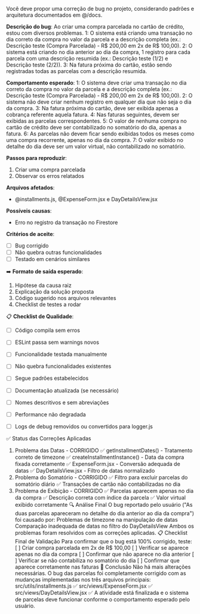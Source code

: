 Você deve propor uma correção de bug no projeto, considerando padrões e arquitetura documentados em @/docs.

**Descrição do bug**: Ao criar uma compra parcelada no cartão de crédito, estou com diversos problemas. 
1: O sistema está criando uma transação no dia correto da compra no valor da parcela e a descrição completa (ex.: Descrição teste (Compra Parcelada) - R$ 200,00 em 2x de R$ 100,00).
2: O sistema está criando no dia anterior ao dia da compra, 1 registro para cada parcela com uma descrição resumida (ex.: Descrição teste (1/2) e Descrição teste (2/2)).
3: Na fatura próxima do cartão, estão sendo registradas todas as parcelas com a descrição resumida.

**Comportamento esperado**:
1: O sistema deve criar uma transação no dia correto da compra no valor da parcela e a descrição completa (ex.: Descrição teste (Compra Parcelada) - R$ 200,00 em 2x de R$ 100,00).
2: O sistema não deve criar nenhum registro em qualquer dia que não seja o dia da compra.
3: Na fatura próxima do cartão, deve ser exibida apenas a cobrança referente aquela fatura.
4: Nas faturas seguintes, devem ser exibidas as parcelas correspondentes.
5: O valor de nenhuma compra no cartão de crédito deve ser contabilizado no somatório do dia, apenas a fatura.
6: As parcelas não devem ficar sendo exibidas todos os meses como uma compra recorrente, apenas no dia da compra.
7: O valor exibido no detalhe do dia deve ser um valor virtual, não contabilizado no somatório.

**Passos para reproduzir**:
1. Criar uma compra parcelada
2. Observar os erros relatados

**Arquivos afetados**:
- @installments.js, @ExpenseForm.jsx e DayDetailsView.jsx

**Possíveis causas**:
- Erro no registro da transação no Firestore

**Critérios de aceite**:
- [ ] Bug corrigido
- [ ] Não quebra outras funcionalidades
- [ ] Testado em cenários similares

➡️ **Formato de saída esperado**:
1. Hipótese da causa raiz
2. Explicação da solução proposta
3. Código sugerido nos arquivos relevantes
4. Checklist de testes a rodar

📋 **Checklist de Qualidade**:
- [ ] Código compila sem erros
- [ ] ESLint passa sem warnings novos
- [ ] Funcionalidade testada manualmente
- [ ] Não quebra funcionalidades existentes
- [ ] Segue padrões estabelecidos
- [ ] Documentação atualizada (se necessário)
- [ ] Nomes descritivos e sem abreviações
- [ ] Performance não degradada
- [ ] Logs de debug removidos ou convertidos para logger.js




✅ Status das Correções Aplicadas
1. Problema das Datas - CORRIGIDO
✅ getInstallmentDates() - Tratamento correto de timezone
✅ createInstallmentInstance() - Data da compra fixada corretamente
✅ ExpenseForm.jsx - Conversão adequada de datas
✅ DayDetailsView.jsx - Filtro de datas normalizado
2. Problema do Somatório - CORRIGIDO
✅ Filtro para excluir parcelas do somatório diário
✅ Transações de cartão não contabilizadas no dia
3. Problema de Exibição - CORRIGIDO
✅ Parcelas aparecem apenas no dia da compra
✅ Descrição correta com índice da parcela
✅ Valor virtual exibido corretamente
🔍 Análise Final
O bug reportado pelo usuário ("As duas parcelas apareceram no detalhe do dia anterior ao dia da compra") foi causado por:
Problemas de timezone na manipulação de datas
Comparação inadequada de datas no filtro do DayDetailsView
Ambos os problemas foram resolvidos com as correções aplicadas.
📋 Checklist Final de Validação
Para confirmar que o bug está 100% corrigido, teste:
[ ] Criar compra parcelada em 2x de R$ 100,00
[ ] Verificar se aparece apenas no dia da compra
[ ] Confirmar que não aparece no dia anterior
[ ] Verificar se não contabiliza no somatório do dia
[ ] Confirmar que aparece corretamente nas faturas
🎯 Conclusão
Não há mais alterações necessárias. O bug das parcelas foi completamente corrigido com as mudanças implementadas nos três arquivos principais:
src/utils/installments.js ✅
src/views/ExpenseForm.jsx ✅
src/views/DayDetailsView.jsx ✅
A atividade está finalizada e o sistema de parcelas deve funcionar conforme o comportamento esperado pelo usuário.